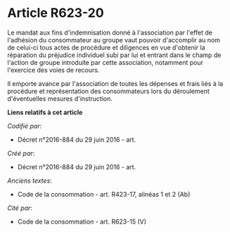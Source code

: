 # Article R623-20

Le mandat aux fins d'indemnisation donné à l'association par l'effet de l'adhésion du consommateur au groupe vaut pouvoir
d'accomplir au nom de celui-ci tous actes de procédure et diligences en vue d'obtenir la réparation du préjudice individuel
subi par lui et entrant dans le champ de l'action de groupe introduite par cette association, notamment pour l'exercice des
voies de recours.

Il emporte avance par l'association de toutes les dépenses et frais liés à la procédure et représentation des consommateurs
lors du déroulement d'éventuelles mesures d'instruction.

**Liens relatifs à cet article**

_Codifié par_:

  - Décret n°2016-884 du 29 juin 2016 - art.

_Créé par_:

  - Décret n°2016-884 du 29 juin 2016 - art.

_Anciens textes_:

  - Code de la consommation - art. R423-17, alinéas 1 et 2 (Ab)

_Cité par_:

  - Code de la consommation - art. R623-15 (V)
